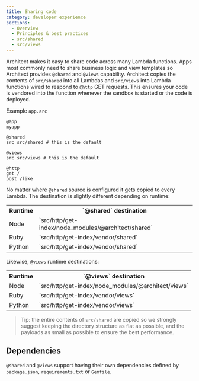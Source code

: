 ```yaml
---
title: Sharing code 
category: developer experience
sections:
  - Overview
  - Principles & best practices
  - src/shared
  - src/views
---
```


Architect makes it easy to share code across many Lambda functions. Apps most commonly need to share business logic and view templates so Architect provides `@shared` and `@views` capability. Architect copies the contents of `src/shared` into all Lambdas and `src/views` into Lambda functions wired to respond to `@http` GET requests. This ensures your code is vendored into the function whenever the sandbox is started or the code is deployed. 

Example `app.arc`

```arc
@app
myapp

@shared
src src/shared # this is the default

@views
src src/views # this is the default

@http
get /
post /like
```

No matter where `@shared` source is configured it gets copied to every Lambda. The destination is slightly different depending on runtime:

<table>
  <tr><th>Runtime</th><th>`@shared` destination</h1></tr>
  <tr><td>Node</td><td>`src/http/get-index/node_modules/@architect/shared`</td></tr>
  <tr><td>Ruby</td><td>`src/http/get-index/vendor/shared`</td></tr>
  <tr><td>Python</td><td>`src/http/get-index/vendor/shared`</td></tr>
</table>

Likewise, `@views` runtime destinations:

<table>
  <tr><th>Runtime</th><th>`@views` destination</h1></tr>
  <tr><td>Node</td><td>`src/http/get-index/node_modules/@architect/views`</td></tr>
  <tr><td>Ruby</td><td>`src/http/get-index/vendor/views`</td></tr>
  <tr><td>Python</td><td>`src/http/get-index/vendor/views`</td></tr>
</table>

> Tip: the entire contents of `src/shared` are copied so we strongly suggest keeping the directory structure as flat as possible, and the payloads as small as possible to ensure the best performance.

## Dependencies

`@shared` and `@views` support having their own dependencies defined by `package.json`, `requirements.txt` or `Gemfile`.
